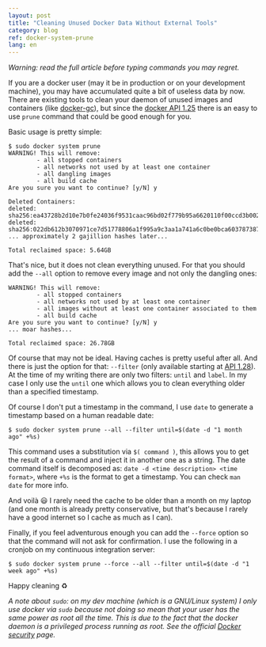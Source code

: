 ```yaml
---
layout: post
title: "Cleaning Unused Docker Data Without External Tools"
category: blog
ref: docker-system-prune
lang: en
---
```


*Warning: read the full article before typing commands you may regret.*

If you are a docker user (may it be in production or on your development
machine), you may have accumulated quite a bit of useless data by now. There
are existing tools to clean your daemon of unused images and containers (like
[docker-gc]), but since the [docker API 1.25][api-125] there is an easy to
use `prune` command that could be good enough for you.

Basic usage is pretty simple:

```
$ sudo docker system prune
WARNING! This will remove:
        - all stopped containers
        - all networks not used by at least one container
        - all dangling images
        - all build cache
Are you sure you want to continue? [y/N] y

Deleted Containers:
deleted: sha256:ea43728b2d10e7b0fe24036f9531caac96bd02f779b95a6620110f00ccd3b002
deleted: sha256:022db612b3070971ce7d51778806a1f995a9c3aa1a741a6c0be0bca603787387
... approximately 2 gajillion hashes later...

Total reclaimed space: 5.64GB
```

That's nice, but it does not clean everything unused. For that you should add
the `--all` option to remove every image and not only the dangling ones:

```
WARNING! This will remove:
        - all stopped containers
        - all networks not used by at least one container
        - all images without at least one container associated to them
        - all build cache
Are you sure you want to continue? [y/N] y
... moar hashes...

Total reclaimed space: 26.78GB
```

Of course that may not be ideal. Having caches is pretty useful after all. And
there is just the option for that: `--filter` (only available starting at [API
1.28][api-128]). At the time of my writing there are only two filters: `until`
and `label`. In my case I only use the `until` one which allows you to clean
everything older than a specified timestamp.

Of course I don't put a timestamp in the command, I use `date` to generate a
timestamp based on a human readable date:

```
$ sudo docker system prune --all --filter until=$(date -d "1 month ago" +%s)
```

This command uses a substitution via `$( command )`, this allows you to get the
result of a command and inject it in another one as a string. The date command
itself is decomposed as: `date -d <time description> <time format>`, where
`+%s` is the format to get a timestamp. You can check `man date` for more info.

And voilà :smiley: I rarely need the cache to be older than a month on my
laptop (and one month is already pretty conservative, but that's because I
rarely have a good internet so I cache as much as I can).

Finally, if you feel adventurous enough you can add the `--force` option so
that the command will not ask for confirmation. I use the following in a
cronjob on my continuous integration server:

```
$ sudo docker system prune --force --all --filter until=$(date -d "1 week ago" +%s)
```

Happy cleaning :recycle:

*A note about `sudo`: on my dev machine (which is a GNU/Linux system) I only
use docker via `sudo` because not doing so mean that your user has the same
power as root all the time. This is due to the fact that the docker daemon is a
privileged process running as root. See the official [Docker
security][docker-security] page.*

[docker-gc]: https://github.com/spotify/docker-gc
[api-125]: https://docs.docker.com/engine/api/v1.25/
[api-128]: https://docs.docker.com/engine/api/v1.28/
[docker-security]: https://docs.docker.com/engine/security/security/#docker-daemon-attack-surface

